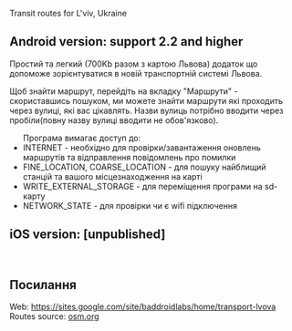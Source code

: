Transit routes for L'viv, Ukraine

<h2>Android version: support 2.2 and higher</h2>
Простий та легкий (700Kb разом з картою Львова) додаток що допоможе зорієнтуватися в новій транспортній системі Львова. 

Щоб знайти маршрут, перейдіть на вкладку "Маршрути" - скориставшись пошуком, ми можете знайти маршрути які проходить через вулиці, які вас цікавлять. Назви вулиць потрібно вводити через пробіли(повну назву вулиці вводити не обов'язково).

<ul>Програма вимагає доступ до:
<li>INTERNET - необхідно для провірки/завантаження оновлень маршрутів та відправлення повідомлень про помилки</li>
<li>FINE_LOCATION, COARSE_LOCATION - для пошуку найблищий станцій та вашого місцезнаходження на карті</li>
<li>WRITE_EXTERNAL_STORAGE - для переміщення програми на sd-карту</li>
<li>NETWORK_STATE - для провірки чи є wifi підключення</li>
</ul>

<h2>iOS version: [unpublished]</h2>
</br>

<h2>Посилання</h2>
Web: <a href="https://sites.google.com/site/baddroidlabs/home/transport-lvova">https://sites.google.com/site/baddroidlabs/home/transport-lvova</a></ul>
Routes source: <a href="http://osm.org">osm.org</a>
